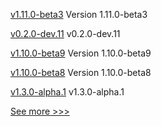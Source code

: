 
[v1.11.0-beta3](https://github.com/hyperledger/bevel-operator-fabric/releases/tag/v1.11.0-beta3) Version 1.11.0-beta3

[v0.2.0-dev.11](https://github.com/hyperledger/anoncreds-rs/releases/tag/v0.2.0-dev.11) v0.2.0-dev.11

[v1.10.0-beta9](https://github.com/hyperledger/bevel-operator-fabric/releases/tag/v1.10.0-beta9) Version 1.10.0-beta9

[v1.10.0-beta8](https://github.com/hyperledger/bevel-operator-fabric/releases/tag/v1.10.0-beta8) Version 1.10.0-beta8

[v1.3.0-alpha.1](https://github.com/hyperledger/firefly-sdk-nodejs/releases/tag/v1.3.0-alpha.1) v1.3.0-alpha.1


[See more >>>](https://start-here.hyperledger.org/releases)
